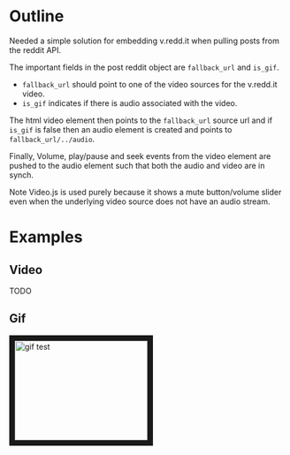 # Outline

Needed a simple solution for embedding v.redd.it when pulling posts from the reddit API.

The important fields in the post reddit object are `fallback_url` and `is_gif`. 
* `fallback_url` should point to one of the video sources for the v.redd.it video.
* `is_gif` indicates if there is audio associated with the video.

The html video element then points to the `fallback_url` source url and if `is_gif` is false then an audio element is created and points to `fallback_url/../audio`.

Finally, Volume, play/pause and seek events from the video element are pushed to the audio element such that both the audio and video are in synch.

Note Video.js is used purely because it shows a mute button/volume slider even when the underlying video source does not have an audio stream. 

# Examples

## Video
TODO

## Gif
<a href="https://m-mullins.github.io/vreddit_embed/?v=https://v.redd.it/fxc6a56wrb801" target="_blank"><img src="https://b.thumbs.redditmedia.com/OZuSnzCHT1f1nQVy-6SoCt9sLoeZZhNJAvDKVr6DBwg.jpg" alt="gif test" width="240" height="180" border="10" /></a>
